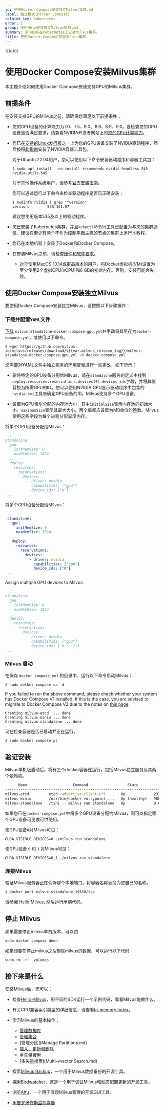 ```yaml
---
id: 使用Docker Compose安装独立Milvus集群.md
label: 独立模式(Docker Compose)
related_key: Kubernetes
order: 1
group: 使用Helm安装独立Milvus集群.md
summary: 学习如何在Kubernetes上安装Milvus集群。
title: 使用Docker Compose安装Milvus集群
---
```


{{tab}}

# 使用Docker Compose安装Milvus集群

本主题介绍如何使用Docker Compose安装支持GPU的Milvus集群。

## 前提条件

在安装支持GPU的Milvus之前，请确保您满足以下前提条件：

- 您的GPU设备的计算能力为7.0、7.5、8.0、8.6、8.9、9.0。要检查您的GPU设备是否满足要求，请查看NVIDIA开发者网站上的[您的GPU计算能力](https://developer.nvidia.com/cuda-gpus)。

- 您已在[支持的Linux发行版](https://docs.nvidia.com/datacenter/cloud-native/container-toolkit/latest/install-guide.html#linux-distributions)之一上为您的GPU设备安装了NVIDIA驱动程序，然后按照[此指南](https://docs.nvidia.com/datacenter/cloud-native/container-toolkit/latest/install-guide.html)安装了NVIDIA容器工具包。

  对于Ubuntu 22.04用户，您可以使用以下命令安装驱动程序和容器工具包：

  ```shell
  $ sudo apt install --no-install-recommends nvidia-headless-545 nvidia-utils-545
  ```

  对于其他操作系统用户，请参考[官方安装指南](https://docs.nvidia.com/datacenter/cloud-native/container-toolkit/install-guide.html#installing-on-ubuntu-and-debian)。

  您可以通过运行以下命令来检查驱动程序是否已正确安装：

  ```shell
  $ modinfo nvidia | grep "^version"
  version:        535.161.07
  ```

  建议您使用版本535及以上的驱动程序。

- 您已安装了Kubernetes集群，并且`kubectl`命令行工具已配置为与您的集群通信。建议在至少有两个不作为控制平面主机的节点的集群上运行本教程。

- 您已在本地机器上安装了Docker和Docker Compose。
- 在安装Milvus之前，请检查[硬件和软件要求](prerequisite-docker.md)。

  - 对于使用MacOS 10.14或更高版本的用户，将Docker虚拟机(VM)设置为至少使用2个虚拟CPU(vCPU)和8 GB的初始内存。否则，安装可能会失败。

## 使用Docker Compose安装独立Milvus

要使用Docker Compose安装独立Milvus，请按照以下步骤操作：

### 下载并配置`YAML`文件

[下载](https://github.com/milvus-io/milvus/releases/download/v{{var.milvus_release_tag}}/milvus-standalone-docker-compose-gpu.yml) `milvus-standalone-docker-compose-gpu.yml`并手动将其另存为`docker-compose.yml`，或使用以下命令。

  ```
  $ wget https://github.com/milvus-io/milvus/releases/download/v{{var.milvus_release_tag}}/milvus-standalone-docker-compose-gpu.yml -O docker-compose.yml
  ```

  您需要对YAML文件中独立服务的环境变量进行一些更改，如下所示：

  - 要将特定的GPU设备分配给Milvus，请在`standalone`服务的定义中找到`deploy.resources.reservations.devices[0].devices_ids`字段，并将其值替换为所需GPU的ID。您可以使用NVIDIA GPU显示驱动程序中包含的`nvidia-smi`工具来确定GPU设备的ID。Milvus支持多个GPU设备。

  - 设置为GPU索引分配的内存池大小，其中`initialSize`表示内存池的初始大小，`maximumSize`表示其最大大小。两个值都应设置为MB单位的整数。Milvus使用这些字段为每个进程分配显示内存。

  将单个GPU设备分配给Milvus：

  ```yaml
  ...
  standalone:
    gpu:
      initMemSize: 0
      maxMemSize: 1024
    ...
    deploy:
      resources:
        reservations:
          devices:
            - driver: nvidia
              capabilities: ["gpu"]
              device_ids: ["0"]
  ...
  ```

  将多个GPU设备分配给Milvus：

 ```yaml
  ...
  standalone:
    gpu:
      initMemSize: 0
      maxMemSize: 1024
    ...
    deploy:
      resources:
        reservations:
          devices:
            - driver: nvidia
              capabilities: ["gpu"]
              device_ids: ["0"]
  ...
  ```

  Assign multiple GPU devices to Milvus:

  ```yaml
  ...
  standalone:
    gpu:
      initMemSize: 0
      maxMemSize: 1024
    ...
    deploy:
      resources:
        reservations:
          devices:
            - driver: nvidia
              capabilities: ["gpu"]
              device_ids: ['0', '1']
  ...
  ```

### Milvus 启动

在保存 `docker compose.yml` 的目录中，运行以下命令启动Milvus：

```shell
$ sudo docker compose up -d
```

<div class="alert note">

If you failed to run the above command, please check whether your system has Docker Compose V1 installed. If this is the case, you are advised to migrate to Docker Compose V2 due to the notes on [this page](https://docs.docker.com/compose/).

</div>

```text
Creating milvus-etcd  ... done
Creating milvus-minio ... done
Creating milvus-standalone ... done
```

现在检查容器是否已启动并正在运行。

```bash
$ sudo docker compose ps
```

## 验证安装

Milvus单机版启动后，将有三个docker容器在运行，包括Milvus独立服务及其两个依赖项。

```bash
      Name                     Command                  State                            Ports
--------------------------------------------------------------------------------------------------------------------
milvus-etcd         etcd -advertise-client-url ...   Up             2379/tcp, 2380/tcp
milvus-minio        /usr/bin/docker-entrypoint ...   Up (healthy)   9000/tcp
milvus-standalone   /tini -- milvus run standalone   Up             0.0.0.0:19530->19530/tcp, 0.0.0.0:9091->9091/tcp
```

如果您已在`docker-compose.yml`中将多个GPU设备分配给Milvus，则可以指定哪个GPU设备可见或可供使用。

使GPU设备`0`对Milvus可见：

```shell
CUDA_VISIBLE_DEVICES=0 ./milvus run standalone
```

使GPU设备 `0` 和 `1` 对Milvus可见：

```shell
CUDA_VISIBLE_DEVICES=0,1 ./milvus run standalone
```

### 连接Milvus

验证Milvus服务器正在侦听哪个本地端口。将容器名称替换为您自己的名称。

```bash
$ docker port milvus-standalone 19530/tcp
```

请参阅 [Hello Milvus](https://milvus.io/docs/example_code.md), 然后运行示例代码。

## 停止 Milvus

如果需要停止milvus单机版本，可以跑

```bash
sudo docker compose down
```

如果想要在停止milvus之后删除milvus的数据，可以运行以下代码

```bash
sudo rm -rf  volumes
```

## 接下来是什么

安装Milvus后，您可以：
- 检查[Hello-Milvus](quickstart.md)，用不同的SDK运行一个示例代码，看看Milvus能做什么。
- 有关CPU兼容索引类型的详细信息，请查看[In-memory Index](Index.md)。
- 学习Milvus的基本操作：
  - [管理数据库](Manage_Databases.md)
  - [管理集合](Manage-Collections.md)
  - [管理分区](Manage Partitions.md)
  - [插入、更新和删除](Insert-update-Delete.md)
  - [单矢量搜索](singlevectorsearch.md)
  - [多矢量搜索](Multi-vvector Search.md)

 - 探索[Milvus Backup](Milvus_Backup_overview.md)，一个用于Milvus数据备份的开源工具。
 - 探索[Birdwatcher](Birdwatcher_overview.md)，这是一个用于调试Milvus和动态配置更新的开源工具。
 - 浏览[Attu](https://milvus.io/docs/attu.md)，一个用于直观Milvus管理的开源GUI工具。
 - [用普罗米修斯监视麋鹿](Monitor.md)
